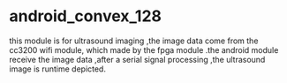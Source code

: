 # android_convex_128
this  module   is   for  ultrasound  imaging  ,the image data  come  from  the cc3200 wifi  module, which made by  the  fpga  module .the android module  receive  the image data ,after  a  serial  signal  processing ,the ultrasound  image  is  runtime  depicted.
